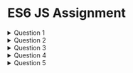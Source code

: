 # ES6 JS Assignment

<details> <summary> Question 1 </summary> 

 ## Question 1 Solution
 
 > **Create an Employee class.**
 > 
> An employee should have
 >  * name
 > * Id number
 >  * List of permissions that they can perform on the company website
 >  * Store number for the store where they work

```javascript
class Employee {
    constructor(name, idNumber, permissions, storeNumber){
        this.name = name;
        this.idNumber = idNumber;
        this.permissions = permissions;
        this.storeNumber = storeNumber;
    }
}
```
Question 1 Solution can be found on lines 1 - 10 in the [JavaScript File](/main.js)
 </details>

<details> <summary> Question 2 </summary> 
 
## Question 2 Solution

> **Create a Manager class.**
> 
>  ● A manager is a type of employee.
> 
> ● A manager should should have
> 
> &nbsp; &nbsp; &nbsp; &nbsp; ○ name
>  
> &nbsp; &nbsp; &nbsp; &nbsp; ○ Id number
>  
> &nbsp; &nbsp; &nbsp; &nbsp; ○ List of permissions that they can perform on the company website
>  
> &nbsp; &nbsp; &nbsp; &nbsp; ○ Store number for the store where they work
>  
> &nbsp; &nbsp; &nbsp; &nbsp; ○ List of employees they manage
>  
> &nbsp; &nbsp; &nbsp; &nbsp; ○ The ability to change the permissions an employee that they manage has
on the website.

```javascript
class Manager extends Employee {
constructor(name, idNumber, permissions, storeNumber, changePermissions, listEmployees){
    super(name, idNumber, permissions, storeNumber);
    this.changePermissions = changePermissions;
    this.listEmployees = listEmployees;
    }    
}
```

Question 2 Solution can be found on lines 13 - 20 in the [JavaScript File](/main.js)
 </details>

<details> <summary> Question 3 </summary> 
 
## Question 3 Solution

> **Destructure and assign the elements of countries array to fin, est, sw, den, nor**
> 
>const countries = ['Finland', 'Estonia', 'Sweden', 'Denmark', 'Norway']

```javascript
const countries = ['Finland', 'Estonia', 'Sweden', 'Denmark', 'Norway'];
const [fin, est, sw, den, nor] = countries;
console.log(countries);
```

Question 3 Solution can be found on lines 24 - 26 in the [JavaScript File](/main.js)
 </details>

<details> <summary> Question 4 </summary>
 
## Question 4 Solution

>**Destructure the rectangle object by its properties.**
>
>const rectangle = {
>
>width: 20,
>
>height: 10,
>
>area: 200,
>
>perimeter: 60
>
>}

```javascript
const rectangle = {
    width: 20,
    height: 10,
    area: 200,
    perimeter: 60
}
myRectangle(rectangle);
function myRectangle({width, height, area, perimeter}){
    const message = "My width is " + width + ", my height is " + height + ", my area is " + area + ", and my perimeter is " + perimeter + ".";
    document.getElementById("demo").innerHTML = message;
}
```


Question 4 Solution can be found on lines 35 - 45 in the [JavaScript File](/main.js)
 </details>

<details> <summary> Question 5 </summary> 
 
## Question 5 Solution

> **Using the spread operator, the Array .map() method, and at least one arrow function to
place the values from evens and odds into an array and display the values on a html
screen in numerical order.**
> 
> const evens = [0, 2, 4, 6, 8, 10]
> 
> const odds = [1, 3, 5, 7, 9]

```javascript
const evens = [0, 2, 4, 6, 8, 10];
const odds = [1, 3, 5, 7, 9];
let numbers = [...evens, ...odds];
document.getElementById("unsortedNumbers").innerHTML = numbers
let sorted = numbers.sort((a,b) => a-b)
const sortNumbers = numbers.map(() => document.getElementById("sortedNumbers").innerHTML = sorted)
```


Question 5 Solution can be found on lines 53 - 59 in the [JavaScript File](/main.js)
 </details>
